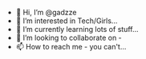 - 👋 Hi, I’m @gadzze
- 👀 I’m interested in Tech/Girls...
- 🌱 I’m currently learning lots of stuff...
- 💞️ I’m looking to collaborate on -
- 📫 How to reach me - you can't...

<!---
gadzze/gadzze is a ✨ special ✨ repository because its `README.md` (this file) appears on your GitHub profile.
You can click the Preview link to take a look at your changes.
--->
